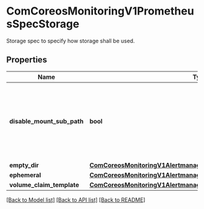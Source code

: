 # ComCoreosMonitoringV1PrometheusSpecStorage

Storage spec to specify how storage shall be used.
## Properties
Name | Type | Description | Notes
------------ | ------------- | ------------- | -------------
**disable_mount_sub_path** | **bool** | Deprecated: subPath usage will be disabled by default in a future release, this option will become unnecessary. DisableMountSubPath allows to remove any subPath usage in volume mounts. | [optional] 
**empty_dir** | [**ComCoreosMonitoringV1AlertmanagerSpecStorageEmptyDir**](ComCoreosMonitoringV1AlertmanagerSpecStorageEmptyDir.md) |  | [optional] 
**ephemeral** | [**ComCoreosMonitoringV1AlertmanagerSpecStorageEphemeral**](ComCoreosMonitoringV1AlertmanagerSpecStorageEphemeral.md) |  | [optional] 
**volume_claim_template** | [**ComCoreosMonitoringV1AlertmanagerSpecStorageVolumeClaimTemplate**](ComCoreosMonitoringV1AlertmanagerSpecStorageVolumeClaimTemplate.md) |  | [optional] 

[[Back to Model list]](../README.md#documentation-for-models) [[Back to API list]](../README.md#documentation-for-api-endpoints) [[Back to README]](../README.md)


